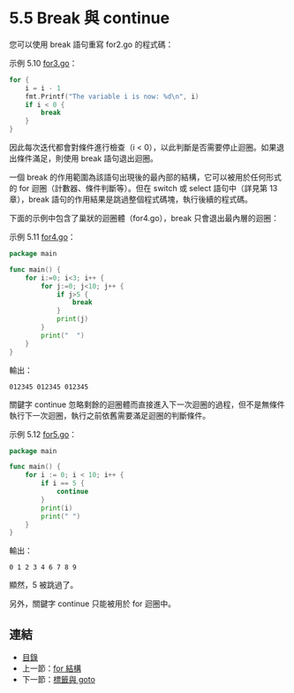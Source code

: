# 5.5 Break 與 continue

您可以使用 break 語句重寫 for2.go 的程式碼：

示例 5.10 [for3.go](examples/chapter_5/for3.go)：

```go
for {
	i = i - 1
	fmt.Printf("The variable i is now: %d\n", i)
	if i < 0 {
		break
	}
}
```

因此每次迭代都會對條件進行檢查（i < 0），以此判斷是否需要停止迴圈。如果退出條件滿足，則使用 break 語句退出迴圈。

一個 break 的作用範圍為該語句出現後的最內部的結構，它可以被用於任何形式的 for 迴圈（計數器、條件判斷等）。但在 switch 或 select 語句中（詳見第 13 章），break 語句的作用結果是跳過整個程式碼塊，執行後續的程式碼。

下面的示例中包含了巢狀的迴圈體（for4.go），break 只會退出最內層的迴圈：

示例 5.11 [for4.go](examples/chapter_5/for4.go)：

```go
package main

func main() {
	for i:=0; i<3; i++ {
		for j:=0; j<10; j++ {
			if j>5 {
			    break   
			}
			print(j)
		}
		print("  ")
	}
}
```

輸出：

	012345 012345 012345

關鍵字 continue 忽略剩餘的迴圈體而直接進入下一次迴圈的過程，但不是無條件執行下一次迴圈，執行之前依舊需要滿足迴圈的判斷條件。

示例 5.12 [for5.go](examples/chapter_5/for5.go)：

```go
package main

func main() {
	for i := 0; i < 10; i++ {
		if i == 5 {
			continue
		}
		print(i)
		print(" ")
	}
}
```

輸出：

```
0 1 2 3 4 6 7 8 9
```

顯然，5 被跳過了。

另外，關鍵字 continue 只能被用於 for 迴圈中。

## 連結

- [目錄](directory.md)
- 上一節：[for 結構](05.4.md)
- 下一節：[標籤與 goto](05.6.md)
